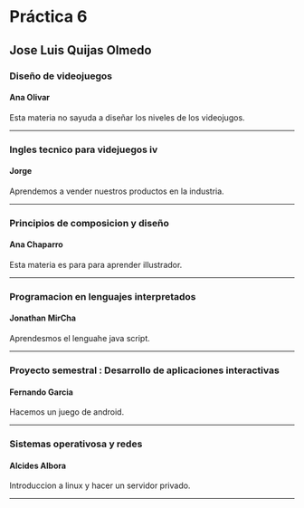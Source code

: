 # Práctica 6

## Jose Luis Quijas Olmedo

### Diseño de videojuegos

#### Ana Olivar

Esta materia no sayuda a diseñar los niveles de los videojugos.

---

### Ingles tecnico para videjuegos iv

#### Jorge 

Aprendemos a vender nuestros productos en la industria.

---

### Principios de composicion y diseño

#### Ana Chaparro

Esta materia es para para aprender illustrador.

---

### Programacion en lenguajes interpretados

#### Jonathan MirCha

Aprendesmos el lenguahe java script.

---

### Proyecto semestral : Desarrollo de aplicaciones interactivas

#### Fernando Garcia

Hacemos un juego de android.

---

### Sistemas operativosa y redes

#### Alcides Albora

Introduccion a linux y hacer un servidor privado.

---
